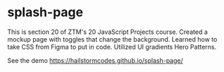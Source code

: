 # splash-page

This is section 20 of ZTM's 20  JavaScript Projects course. 
Created a mockup page with toggles that change the background. 
Learned how to take CSS from Figma to put in code. 
Utilized UI gradients Hero Patterns.

See the demo https://hailstormcodes.github.io/splash-page/

